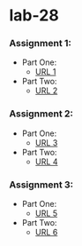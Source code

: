 # lab-28

### Assignment 1:
* Part One:
  * [URL 1](https://codesandbox.io/s/52von8zv2k)
* Part Two:
  * [URL 2](https://codesandbox.io/s/mmy380z81p)

### Assignment 2:
* Part One:
  * [URL 3](https://codesandbox.io/s/wyq4wom2j8)
* Part Two:
  * [URL 4](https://codesandbox.io/s/r0qo7l1y74)
  
### Assignment 3:
* Part One:
  * [URL 5](https://codesandbox.io/s/mjyqo2yjnj)
* Part Two:
  * [URL 6](https://codesandbox.io/s/zq3y07zr7l)
